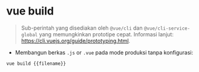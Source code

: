 # vue build

> Sub-perintah yang disediakan oleh `@vue/cli` dan `@vue/cli-service-global` yang memungkinkan prototipe cepat.
> Informasi lanjut: <https://cli.vuejs.org/guide/prototyping.html>.

- Membangun berkas `.js` or `.vue` pada mode produksi tanpa konfigurasi:

`vue build {{filename}}`
